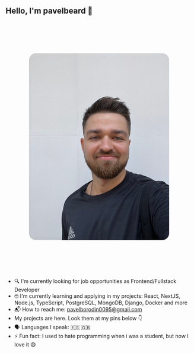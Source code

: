 <style>
  img[alt="I am"] {
    object-fit: cover;
    scale: 0.75;
    border-radius: 25px;
  }
</style>

## Hello, I'm pavelbeard 👋

<p>
  <img src="./images/iam.webp" alt="I am" />
</p>

- 🔍 I'm currently looking for job opportunities as Frontend/Fullstack Developer
- 🤓 I'm currently learning and applying in my projects: React, NextJS, Node.js, TypeScript, PostgreSQL, MongoDB, Django, Docker and more
- 📬 How to reach me: <pavelborodin0095@gmail.com>
- My projects are here. Look them at my pins below 👇
- 🗣️ Languages I speak: 🇪🇸 🇬🇧
- ⚡️ Fun fact: I used to hate programming when i was a student, but now I love it 😄

<!--
**pavelbeard/pavelbeard** is a ✨ _special_ ✨ repository because its `README.md` (this file) appears on your GitHub profile.

Here are some ideas to get you started:

- 🔭 I’m currently working on ...
- 🌱 I’m currently learning ...
- 👯 I’m looking to collaborate on ...
- 🤔 I’m looking for help with ...
- 💬 Ask me about ...
- 📫 How to reach me: ...
- 😄 Pronouns: ...
- ⚡ Fun fact: ...
-->
